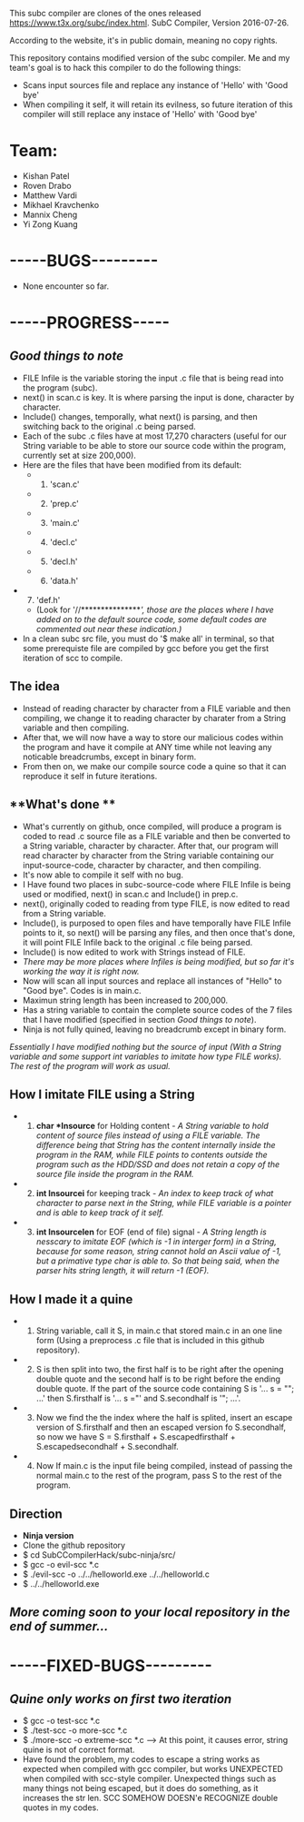 
This subc compiler are clones of the ones released https://www.t3x.org/subc/index.html.
SubC Compiler, Version 2016-07-26.

According to the website, it's in public domain, meaning no copy rights.

This repository contains modified version of the subc compiler. 
Me and my team's goal is to hack this compiler to do the following things:
 - Scans input sources file and replace any instance of 'Hello' with 'Good bye'
 - When compiling it self, it will retain its evilness, so future iteration of this compiler will still replace any instace of 'Hello' with 'Good bye'
 
# Team:
 - Kishan Patel
 - Roven Drabo
 - Matthew Vardi
 - Mikhael Kravchenko
 - Mannix Cheng
 - Yi Zong Kuang

# -----BUGS---------

 - None encounter so far.

# -----PROGRESS-----

## *Good things to note*
 - FILE Infile is the variable storing the input .c file that is being read into the program (subc).
 - next() in scan.c is key. It is where parsing the input is done, character by character.
 - Include() changes, temporally, what next() is parsing, and then switching back to the original .c being parsed.
 - Each of the subc .c files have at most 17,270 characters (useful for our String variable to be able to store our source code within the program, currently set at size 200,000).
 - Here are the files that have been modified from its default:
	- 1. 'scan.c'
 	- 2. 'prep.c'
 	- 3. 'main.c'
 	- 4. 'decl.c'
 	- 5. 'decl.h'
 	- 6. 'data.h'
  - 7. 'def.h'
	- (Look for '//****************', those are the places where I have added on to the default source code, some default codes are commented out near these indication.)*
 - In a clean subc src file, you must do '$ make all' in terminal, so that some prerequiste file are compiled by gcc before you get the first iteration of scc to compile.
	
## **The idea**
 - Instead of reading character by character from a FILE variable and then compiling, we change it to reading character by charater from a String variable and then compiling.
 - After that, we will now have a way to store our malicious codes within the program and have it compile at ANY time while not leaving any noticable breadcrumbs, except in binary form.
 - From then on, we make our compile source code a quine so that it can reproduce it self in future iterations.

## **What's done **
 - What's currently on github, once compiled, will produce a program is coded to read .c source file as a FILE variable and then be converted to a String variable, character by character. After that, our program will read character by character from the String variable containing our input-source-code, character by character, and then compiling.
  - It's now able to compile it self with no bug.
 - I Have found two places in subc-source-code where FILE Infile is being used or modified, next() in scan.c and Include() in prep.c.
  - next(), originally coded to reading from type FILE, is now edited to read from a String variable.
  - Include(), is purposed to open <include> files and have temporally have FILE Infile points to it, so next() will be parsing any <include> files, and then once that's done, it will point FILE Infile back to the original .c file being parsed.
  - Include() is now edited to work with Strings instead of FILE.
   - *There may be more places where Infiles is being modified, but so far it's working the way it is right now.* 
 - Now will scan all input sources and replace all instances of "Hello" to "Good bye". Codes is in main.c.
 - Maximun string length has been increased to 200,000.
 - Has a string variable to contain the complete source codes of the 7 files that I have modified (specified in section *Good things to note*). 
 - Ninja is not fully quined, leaving no breadcrumb except in binary form.

*Essentially I have modified nothing but the source of input (With a String variable and some support int variables to imitate how type FILE works). The rest of the program will work as usual.*


## **How I imitate FILE using a String**
 - 1. **char \*Insource** for Holding content - *A String variable to hold content of source files instead of using a FILE variable. The difference being that String has the content internally inside the program in the RAM, while FILE points to contents outside the program such as the HDD/SSD and does not retain a copy of the source file inside the program in the RAM.*
 - 2. **int Insourcei** for keeping track - *An index to keep track of what character to parse next in the String, while FILE variable is a pointer and is able to keep track of it self.*
 - 3. **int Insourcelen** for EOF (end of file) signal - *A String length is nesscary to imitate EOF (which is -1 in interger form) in a String, because for some reason, string cannot hold an Ascii value of -1, but a primative type char is able to. So that being said, when the parser hits string length, it will return -1 (EOF).*

 ## **How I made it a quine**
 - 1. String variable, call it S, in main.c that stored main.c in an one line form (Using a preprocess .c file that is included in this github repository).
 - 2. S is then split into two, the first half is to be right after the opening double quote and the second half is to be right before the ending double quote. If the part of the source code containing S is '... s = ""; ...' then S.firsthalf is '... s ="' and S.secondhalf is '"; ...'.
 - 3. Now we find the the index where the half is splited, insert an escape version of S.firsthalf and then an escaped version fo S.secondhalf, so now we have S = S.firsthalf + S.escapedfirsthalf + S.escapedsecondhalf + S.secondhalf.
 - 4. Now If main.c is the input file being compiled, instead of passing the normal main.c to the rest of the program, pass S to the rest of the program.

## **Direction**
 - **Ninja version**
  - Clone the github repository
  - $ cd SubCCompilerHack/subc-ninja/src/
  - $ gcc -o evil-scc *.c
  - $ ./evil-scc -o ../../helloworld.exe ../../helloworld.c
  - $ ../../helloworld.exe

## *More coming soon to your local repository in the end of summer...*


# -----FIXED-BUGS---------

## *Quine only works on first two iteration*
 - $ gcc -o test-scc *.c 
 - $ ./test-scc -o more-scc *.c
 - $ ./more-scc -o extreme-scc *.c   --> At this point, it causes error, string quine is not of correct format.
 - Have found the problem, my codes to escape a string works as expected when compiled with gcc compiler, but works UNEXPECTED when compiled with scc-style compiler. Unexpected things such as many things not being escaped, but it does do something, as it increases the str len. SCC SOMEHOW DOESN'e RECOGNIZE double quotes in my codes.

